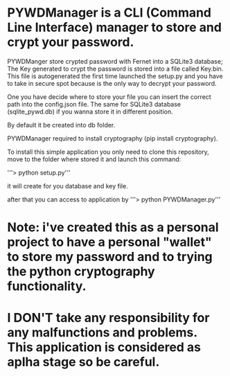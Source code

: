 # PYWDManager is a CLI (Command Line Interface) manager to store and crypt your password.

PYWDManger store crypted password with Fernet into a SQLite3 database;
The Key generated to crypt the password is stored into a file called Key.bin.
This file is autogenerated the first time launched the setup.py and you have to take in secure spot because is the only way to decrypt your password.

One you have decide where to store your file you can insert the correct path into the config.json file. The same for SQLite3 database (sqlite_pywd.db) if you wanna store it in different position.

By default it be created into db folder.

PYWDManager required to install cryptography (pip install cryptography).

To install this simple application you only need to clone this repository, move to the folder where stored it and launch this command:

'''> python setup.py'''

it will create for you database and key file.

after that you can access to application by '''> python PYWDManager.py'''

# Note: i've created this as a personal project to have a personal "wallet" to store my password and to trying the python cryptography functionality.
# I DON'T take any responsibility for any malfunctions and problems. This application is considered as aplha stage so be careful. 